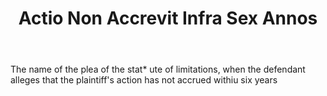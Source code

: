 ---
title: Actio Non Accrevit Infra Sex Annos
letter: A
permalink: "/definitions/actio-non-accrevit-infra-sex-annos.html"
body: The name of the plea of the stat* ute of limitations, when the defendant alleges
  that the plaintiff's action has not accrued withiu six years
published_at: '2018-07-07'
layout: post
---